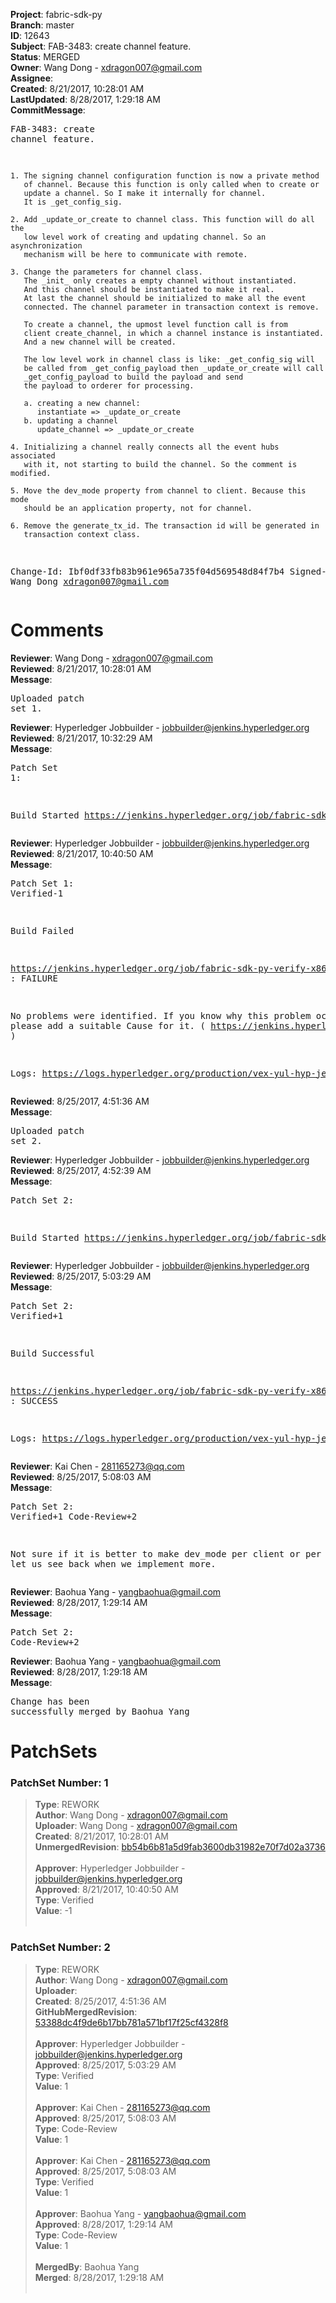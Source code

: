 <strong>Project</strong>: fabric-sdk-py<br><strong>Branch</strong>: master<br><strong>ID</strong>: 12643<br><strong>Subject</strong>: FAB-3483: create channel feature.<br><strong>Status</strong>: MERGED<br><strong>Owner</strong>: Wang Dong - xdragon007@gmail.com<br><strong>Assignee</strong>:<br><strong>Created</strong>: 8/21/2017, 10:28:01 AM<br><strong>LastUpdated</strong>: 8/28/2017, 1:29:18 AM<br><strong>CommitMessage</strong>:<br><pre>FAB-3483: create channel feature.

    1. The signing channel configuration function is now a private method
       of channel. Because this function is only called when to create or
       update a channel. So I make it internally for channel.
       It is _get_config_sig.

    2. Add _update_or_create to channel class. This function will do all the
       low level work of creating and updating channel. So an asynchronization
       mechanism will be here to communicate with remote.

    3. Change the parameters for channel class.
       The _init_ only creates a empty channel without instantiated.
       And this channel should be instantiated to make it real.
       At last the channel should be initialized to make all the event
       connected. The channel parameter in transaction context is remove.

       To create a channel, the upmost level function call is from
       client create_channel, in which a channel instance is instantiated.
       And a new channel will be created.

       The low level work in channel class is like: _get_config_sig will
       be called from _get_config_payload then _update_or_create will call
       _get_config_payload to build the payload and send
       the payload to orderer for processing.

       a. creating a new channel:
          instantiate => _update_or_create
       b. updating a channel
          update_channel => _update_or_create

    4. Initializing a channel really connects all the event hubs associated
       with it, not starting to build the channel. So the comment is modified.

    5. Move the dev_mode property from channel to client. Because this mode
       should be an application property, not for channel.

    6. Remove the generate_tx_id. The transaction id will be generated in
       transaction context class.

Change-Id: Ibf0df33fb83b961e965a735f04d569548d84f7b4
Signed-off-by: Wang Dong <xdragon007@gmail.com>
</pre><h1>Comments</h1><strong>Reviewer</strong>: Wang Dong - xdragon007@gmail.com<br><strong>Reviewed</strong>: 8/21/2017, 10:28:01 AM<br><strong>Message</strong>: <pre>Uploaded patch set 1.</pre><strong>Reviewer</strong>: Hyperledger Jobbuilder - jobbuilder@jenkins.hyperledger.org<br><strong>Reviewed</strong>: 8/21/2017, 10:32:29 AM<br><strong>Message</strong>: <pre>Patch Set 1:

Build Started https://jenkins.hyperledger.org/job/fabric-sdk-py-verify-x86_64/214/</pre><strong>Reviewer</strong>: Hyperledger Jobbuilder - jobbuilder@jenkins.hyperledger.org<br><strong>Reviewed</strong>: 8/21/2017, 10:40:50 AM<br><strong>Message</strong>: <pre>Patch Set 1: Verified-1

Build Failed 

https://jenkins.hyperledger.org/job/fabric-sdk-py-verify-x86_64/214/ : FAILURE

No problems were identified. If you know why this problem occurred, please add a suitable Cause for it. ( https://jenkins.hyperledger.org/job/fabric-sdk-py-verify-x86_64/214/ )

Logs: https://logs.hyperledger.org/production/vex-yul-hyp-jenkins-1/fabric-sdk-py-verify-x86_64/214</pre><strong>Reviewed</strong>: 8/25/2017, 4:51:36 AM<br><strong>Message</strong>: <pre>Uploaded patch set 2.</pre><strong>Reviewer</strong>: Hyperledger Jobbuilder - jobbuilder@jenkins.hyperledger.org<br><strong>Reviewed</strong>: 8/25/2017, 4:52:39 AM<br><strong>Message</strong>: <pre>Patch Set 2:

Build Started https://jenkins.hyperledger.org/job/fabric-sdk-py-verify-x86_64/215/</pre><strong>Reviewer</strong>: Hyperledger Jobbuilder - jobbuilder@jenkins.hyperledger.org<br><strong>Reviewed</strong>: 8/25/2017, 5:03:29 AM<br><strong>Message</strong>: <pre>Patch Set 2: Verified+1

Build Successful 

https://jenkins.hyperledger.org/job/fabric-sdk-py-verify-x86_64/215/ : SUCCESS

Logs: https://logs.hyperledger.org/production/vex-yul-hyp-jenkins-1/fabric-sdk-py-verify-x86_64/215</pre><strong>Reviewer</strong>: Kai Chen - 281165273@qq.com<br><strong>Reviewed</strong>: 8/25/2017, 5:08:03 AM<br><strong>Message</strong>: <pre>Patch Set 2: Verified+1 Code-Review+2

Not sure if it is better to make dev_mode per client or per channel, let us see back when we implement more.</pre><strong>Reviewer</strong>: Baohua Yang - yangbaohua@gmail.com<br><strong>Reviewed</strong>: 8/28/2017, 1:29:14 AM<br><strong>Message</strong>: <pre>Patch Set 2: Code-Review+2</pre><strong>Reviewer</strong>: Baohua Yang - yangbaohua@gmail.com<br><strong>Reviewed</strong>: 8/28/2017, 1:29:18 AM<br><strong>Message</strong>: <pre>Change has been successfully merged by Baohua Yang</pre><h1>PatchSets</h1><h3>PatchSet Number: 1</h3><blockquote><strong>Type</strong>: REWORK<br><strong>Author</strong>: Wang Dong - xdragon007@gmail.com<br><strong>Uploader</strong>: Wang Dong - xdragon007@gmail.com<br><strong>Created</strong>: 8/21/2017, 10:28:01 AM<br><strong>UnmergedRevision</strong>: [bb54b6b81a5d9fab3600db31982e70f7d02a3736](https://github.com/hyperledger-gerrit-archive/fabric-sdk-py/commit/bb54b6b81a5d9fab3600db31982e70f7d02a3736)<br><br><strong>Approver</strong>: Hyperledger Jobbuilder - jobbuilder@jenkins.hyperledger.org<br><strong>Approved</strong>: 8/21/2017, 10:40:50 AM<br><strong>Type</strong>: Verified<br><strong>Value</strong>: -1<br><br></blockquote><h3>PatchSet Number: 2</h3><blockquote><strong>Type</strong>: REWORK<br><strong>Author</strong>: Wang Dong - xdragon007@gmail.com<br><strong>Uploader</strong>:<br><strong>Created</strong>: 8/25/2017, 4:51:36 AM<br><strong>GitHubMergedRevision</strong>: [53388dc4f9de6b17bb781a571bf17f25cf4328f8](https://github.com/hyperledger-gerrit-archive/fabric-sdk-py/commit/53388dc4f9de6b17bb781a571bf17f25cf4328f8)<br><br><strong>Approver</strong>: Hyperledger Jobbuilder - jobbuilder@jenkins.hyperledger.org<br><strong>Approved</strong>: 8/25/2017, 5:03:29 AM<br><strong>Type</strong>: Verified<br><strong>Value</strong>: 1<br><br><strong>Approver</strong>: Kai Chen - 281165273@qq.com<br><strong>Approved</strong>: 8/25/2017, 5:08:03 AM<br><strong>Type</strong>: Code-Review<br><strong>Value</strong>: 1<br><br><strong>Approver</strong>: Kai Chen - 281165273@qq.com<br><strong>Approved</strong>: 8/25/2017, 5:08:03 AM<br><strong>Type</strong>: Verified<br><strong>Value</strong>: 1<br><br><strong>Approver</strong>: Baohua Yang - yangbaohua@gmail.com<br><strong>Approved</strong>: 8/28/2017, 1:29:14 AM<br><strong>Type</strong>: Code-Review<br><strong>Value</strong>: 1<br><br><strong>MergedBy</strong>: Baohua Yang<br><strong>Merged</strong>: 8/28/2017, 1:29:18 AM<br><br></blockquote>